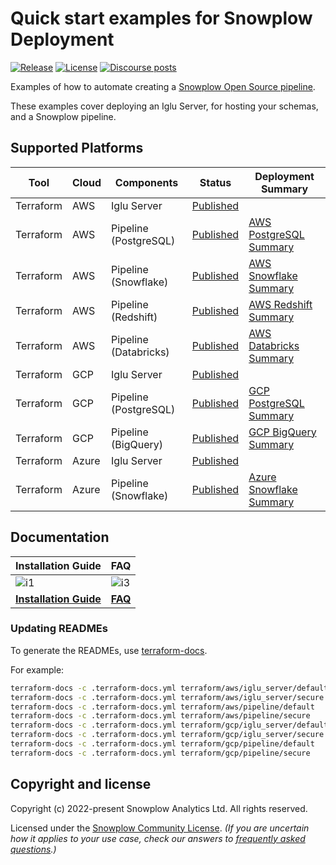 # Quick start examples for Snowplow Deployment

[![Release][release-badge]][release]
[![License][license-image]][license]
[![Discourse posts][discourse-image]][discourse]

Examples of how to automate creating a [Snowplow Open Source pipeline](https://github.com/snowplow/snowplow).

These examples cover deploying an Iglu Server, for hosting your schemas, and a Snowplow pipeline.

## Supported Platforms

| Tool       | Cloud | Components              | Status                                      | Deployment Summary                           |
|------------|-------|-------------------------|---------------------------------------------|----------------------------------------------|
| Terraform  | AWS   | Iglu Server             | [Published](terraform/aws/iglu_server)      |                                              |
| Terraform  | AWS   | Pipeline (PostgreSQL)   | [Published](terraform/aws/pipeline)         | [AWS PostgreSQL Summary][deploypgsum-aws]    |
| Terraform  | AWS   | Pipeline (Snowflake)    | [Published](terraform/aws/pipeline)         | [AWS Snowflake Summary][deploysfsum-aws]     |
| Terraform  | AWS   | Pipeline (Redshift)     | [Published](terraform/aws/pipeline)         | [AWS Redshift Summary][deployrssum-aws]      |
| Terraform  | AWS   | Pipeline (Databricks)   | [Published](terraform/aws/pipeline)         | [AWS Databricks Summary][deploydbsum-aws]    |
| Terraform  | GCP   | Iglu Server             | [Published](terraform/gcp/iglu_server)      |                                              |
| Terraform  | GCP   | Pipeline (PostgreSQL)   | [Published](terraform/gcp/pipeline)         | [GCP PostgreSQL Summary][deploypgsum-gcp]    |
| Terraform  | GCP   | Pipeline (BigQuery)     | [Published](terraform/gcp/pipeline)         | [GCP BigQuery Summary][deploybqsum-gcp]      |
| Terraform  | Azure | Iglu Server             | [Published](terraform/azure/iglu_server)    |                                              |
| Terraform  | Azure | Pipeline (Snowflake)    | [Published](terraform/azure/pipeline)       | [Azure Snowflake Summary][deploysfsum-azure] |

## Documentation

| Installation Guide                     | FAQ                      |
|----------------------------------------|--------------------------|
| ![i1][install-image]                   |  ![i3][faq-image]        |
| **[Installation Guide][installguide]** |  **[FAQ][faq]**          |

### Updating READMEs

To generate the READMEs, use [terraform-docs][tf-docs].

For example:

```bash
terraform-docs -c .terraform-docs.yml terraform/aws/iglu_server/default
terraform-docs -c .terraform-docs.yml terraform/aws/iglu_server/secure
terraform-docs -c .terraform-docs.yml terraform/aws/pipeline/default
terraform-docs -c .terraform-docs.yml terraform/aws/pipeline/secure
terraform-docs -c .terraform-docs.yml terraform/gcp/iglu_server/default
terraform-docs -c .terraform-docs.yml terraform/gcp/iglu_server/secure
terraform-docs -c .terraform-docs.yml terraform/gcp/pipeline/default
terraform-docs -c .terraform-docs.yml terraform/gcp/pipeline/secure
```

## Copyright and license

Copyright (c) 2022-present Snowplow Analytics Ltd. All rights reserved.

Licensed under the [Snowplow Community License](https://docs.snowplow.io/community-license-1.0). _(If you are uncertain how it applies to your use case, check our answers to [frequently asked questions](https://docs.snowplow.io/docs/contributing/community-license-faq/).)_

[install-image]: https://d3i6fms1cm1j0i.cloudfront.net/github/images/techdocs.png
[deploy-image]: https://d3i6fms1cm1j0i.cloudfront.net/github/images/setup.png
[faq-image]: https://d3i6fms1cm1j0i.cloudfront.net/github/images/roadmap.png

[installguide]: https://docs.snowplow.io/docs/open-source-quick-start/
[faq]: https://docs.snowplow.io/docs/open-source-quick-start/quick-start-faqs/

[deploypgsum-aws]: https://docs.snowplow.io/docs/getting-started-on-snowplow-open-source/what-is-deployed/?warehouse=postgres&cloud=aws
[deploysfsum-aws]: https://docs.snowplow.io/docs/getting-started-on-snowplow-open-source/what-is-deployed/?warehouse=snowflake&cloud=aws
[deployrssum-aws]: https://docs.snowplow.io/docs/getting-started-on-snowplow-open-source/what-is-deployed/?warehouse=redshift&cloud=aws
[deploydbsum-aws]: https://docs.snowplow.io/docs/getting-started-on-snowplow-open-source/what-is-deployed/?warehouse=databricks&cloud=aws
[deploypgsum-gcp]: https://docs.snowplow.io/docs/getting-started-on-snowplow-open-source/what-is-deployed/?warehouse=postgres&cloud=gcp
[deploybqsum-gcp]: https://docs.snowplow.io/docs/getting-started-on-snowplow-open-source/what-is-deployed/?warehouse=bigquery&cloud=gcp
[deploysfsum-azure]: https://docs.snowplow.io/docs/getting-started-on-snowplow-open-source/what-is-deployed/?warehouse=snowflake&cloud=azure

[license]: https://docs.snowplow.io/docs/contributing/community-license-faq/
[license-image]: https://img.shields.io/badge/license-Snowplow--Community-blue.svg?style=flat

[discourse-image]: https://img.shields.io/discourse/posts?server=https%3A%2F%2Fdiscourse.snowplow.io%2F
[discourse]: http://discourse.snowplow.io/

[release]: https://github.com/snowplow/snowplow/releases
[release-badge]: https://img.shields.io/badge/Snowplow-23.07-6638b8

[tf-docs]: https://github.com/terraform-docs/terraform-docs
